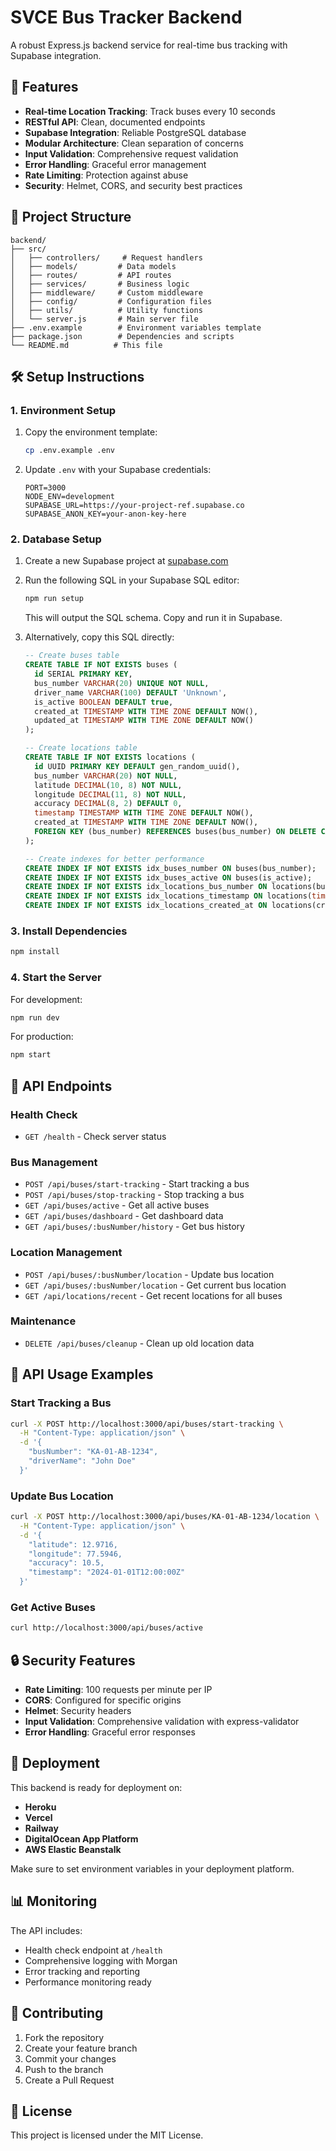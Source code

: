 # SVCE Bus Tracker Backend

A robust Express.js backend service for real-time bus tracking with Supabase integration.

## 🚀 Features

- **Real-time Location Tracking**: Track buses every 10 seconds
- **RESTful API**: Clean, documented endpoints
- **Supabase Integration**: Reliable PostgreSQL database
- **Modular Architecture**: Clean separation of concerns
- **Input Validation**: Comprehensive request validation
- **Error Handling**: Graceful error management
- **Rate Limiting**: Protection against abuse
- **Security**: Helmet, CORS, and security best practices

## 📁 Project Structure

```
backend/
├── src/
│   ├── controllers/     # Request handlers
│   ├── models/         # Data models
│   ├── routes/         # API routes
│   ├── services/       # Business logic
│   ├── middleware/     # Custom middleware
│   ├── config/         # Configuration files
│   ├── utils/          # Utility functions
│   └── server.js       # Main server file
├── .env.example        # Environment variables template
├── package.json        # Dependencies and scripts
└── README.md          # This file
```

## 🛠️ Setup Instructions

### 1. Environment Setup

1. Copy the environment template:
   ```bash
   cp .env.example .env
   ```

2. Update `.env` with your Supabase credentials:
   ```env
   PORT=3000
   NODE_ENV=development
   SUPABASE_URL=https://your-project-ref.supabase.co
   SUPABASE_ANON_KEY=your-anon-key-here
   ```

### 2. Database Setup

1. Create a new Supabase project at [supabase.com](https://supabase.com)

2. Run the following SQL in your Supabase SQL editor:

   ```bash
   npm run setup
   ```

   This will output the SQL schema. Copy and run it in Supabase.

3. Alternatively, copy this SQL directly:

   ```sql
   -- Create buses table
   CREATE TABLE IF NOT EXISTS buses (
     id SERIAL PRIMARY KEY,
     bus_number VARCHAR(20) UNIQUE NOT NULL,
     driver_name VARCHAR(100) DEFAULT 'Unknown',
     is_active BOOLEAN DEFAULT true,
     created_at TIMESTAMP WITH TIME ZONE DEFAULT NOW(),
     updated_at TIMESTAMP WITH TIME ZONE DEFAULT NOW()
   );

   -- Create locations table
   CREATE TABLE IF NOT EXISTS locations (
     id UUID PRIMARY KEY DEFAULT gen_random_uuid(),
     bus_number VARCHAR(20) NOT NULL,
     latitude DECIMAL(10, 8) NOT NULL,
     longitude DECIMAL(11, 8) NOT NULL,
     accuracy DECIMAL(8, 2) DEFAULT 0,
     timestamp TIMESTAMP WITH TIME ZONE DEFAULT NOW(),
     created_at TIMESTAMP WITH TIME ZONE DEFAULT NOW(),
     FOREIGN KEY (bus_number) REFERENCES buses(bus_number) ON DELETE CASCADE
   );

   -- Create indexes for better performance
   CREATE INDEX IF NOT EXISTS idx_buses_number ON buses(bus_number);
   CREATE INDEX IF NOT EXISTS idx_buses_active ON buses(is_active);
   CREATE INDEX IF NOT EXISTS idx_locations_bus_number ON locations(bus_number);
   CREATE INDEX IF NOT EXISTS idx_locations_timestamp ON locations(timestamp);
   CREATE INDEX IF NOT EXISTS idx_locations_created_at ON locations(created_at);
   ```

### 3. Install Dependencies

```bash
npm install
```

### 4. Start the Server

For development:
```bash
npm run dev
```

For production:
```bash
npm start
```

## 📡 API Endpoints

### Health Check
- `GET /health` - Check server status

### Bus Management
- `POST /api/buses/start-tracking` - Start tracking a bus
- `POST /api/buses/stop-tracking` - Stop tracking a bus
- `GET /api/buses/active` - Get all active buses
- `GET /api/buses/dashboard` - Get dashboard data
- `GET /api/buses/:busNumber/history` - Get bus history

### Location Management
- `POST /api/buses/:busNumber/location` - Update bus location
- `GET /api/buses/:busNumber/location` - Get current bus location
- `GET /api/locations/recent` - Get recent locations for all buses

### Maintenance
- `DELETE /api/buses/cleanup` - Clean up old location data

## 🔧 API Usage Examples

### Start Tracking a Bus
```bash
curl -X POST http://localhost:3000/api/buses/start-tracking \
  -H "Content-Type: application/json" \
  -d '{
    "busNumber": "KA-01-AB-1234",
    "driverName": "John Doe"
  }'
```

### Update Bus Location
```bash
curl -X POST http://localhost:3000/api/buses/KA-01-AB-1234/location \
  -H "Content-Type: application/json" \
  -d '{
    "latitude": 12.9716,
    "longitude": 77.5946,
    "accuracy": 10.5,
    "timestamp": "2024-01-01T12:00:00Z"
  }'
```

### Get Active Buses
```bash
curl http://localhost:3000/api/buses/active
```

## 🔒 Security Features

- **Rate Limiting**: 100 requests per minute per IP
- **CORS**: Configured for specific origins
- **Helmet**: Security headers
- **Input Validation**: Comprehensive validation with express-validator
- **Error Handling**: Graceful error responses

## 🚀 Deployment

This backend is ready for deployment on:
- **Heroku**
- **Vercel**
- **Railway**
- **DigitalOcean App Platform**
- **AWS Elastic Beanstalk**

Make sure to set environment variables in your deployment platform.

## 📊 Monitoring

The API includes:
- Health check endpoint at `/health`
- Comprehensive logging with Morgan
- Error tracking and reporting
- Performance monitoring ready

## 🤝 Contributing

1. Fork the repository
2. Create your feature branch
3. Commit your changes
4. Push to the branch
5. Create a Pull Request

## 📄 License

This project is licensed under the MIT License.
